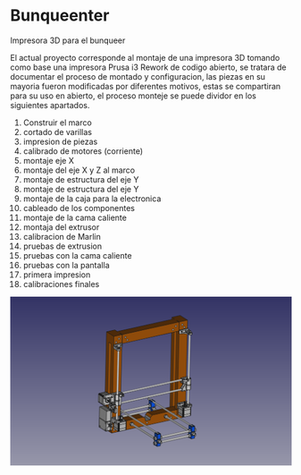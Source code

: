 # Bunqueenter
Impresora 3D para el bunqueer

El actual proyecto corresponde al montaje de una impresora 3D tomando como base una impresora Prusa i3 Rework de codigo abierto, se tratara de documentar el proceso de montado y configuracion, las piezas en su mayoria fueron modificadas por diferentes motivos, estas se compartiran para su uso en abierto, el proceso monteje se puede dividor en los siguientes apartados.

<ol>
  <li>Construir el marco</li>
  <li>cortado de varillas</li>
  <li>impresion de piezas</li>
  <li>calibrado de motores (corriente)</li>
  <li>montaje eje X</li>
  <li>montaje del eje X y Z al marco</li>
  <li>montaje de estructura del eje Y</li>
  <li>montaje de estructura del eje Y</li>
  <li>montaje de la caja para la electronica</li>
  <li>cableado de los componentes</li>
  <li>montaje de la cama caliente</li>
  <li>montaja del extrusor</li>
  <li>calibracion de Marlin</li>
  <li>pruebas de extrusion</li>
  <li>pruebas con la cama caliente</li>
  <li>pruebas con la pantalla</li>
  <li>primera impresion</li>
  <li>calibraciones finales</li>
</ol>


<IMG SRC="Bunqueenter.png">
